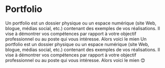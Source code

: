 # Portfolio
Un portfolio est un dossier physique ou un espace numérique (site Web, blogue, médias social, etc.) contenant des exemples de vos réalisations. Il vise à démontrer vos compétences par rapport à votre objectif professionnel ou au poste qui vous intéresse. Alors voici le mien Un portfolio est un dossier physique ou un espace numérique (site Web, blogue, médias social, etc.) contenant des exemples de vos réalisations. Il vise à démontrer vos compétences par rapport à votre objectif professionnel ou au poste qui vous intéresse. Alors voici le mien 😊
